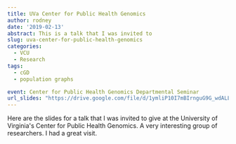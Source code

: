 ```yaml
---
title: UVa Center for Public Health Genomics
author: rodney
date: '2019-02-13'
abstract: This is a talk that I was invited to 
slug: uva-center-for-public-health-genomics
categories:
  - VCU
  - Research
tags:
  - cGD
  - population graphs

event: Center for Public Health Genomics Departmental Seminar
url_slides: "https://drive.google.com/file/d/1ymliP10I7mBIrnguG9G_wdALLpyvULXm/preview"
---
```


Here are the slides for a talk that I was invited to give at the University of Virginia's Center for Public Health Genomics.  A very interesting group of researchers.  I had a great visit.



